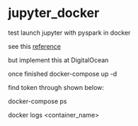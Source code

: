 # jupyter_docker
test launch jupyter with pyspark in docker

see this [reference](https://medium.com/quaintitative/setting-up-a-data-lab-environment-part-2-jupyter-notebook-in-aws-with-docker-a9112b70c5ac)

but implement this at DigitalOcean

once finished docker-compose up -d

find token through shown below:

docker-compose ps

docker logs <container_name>
